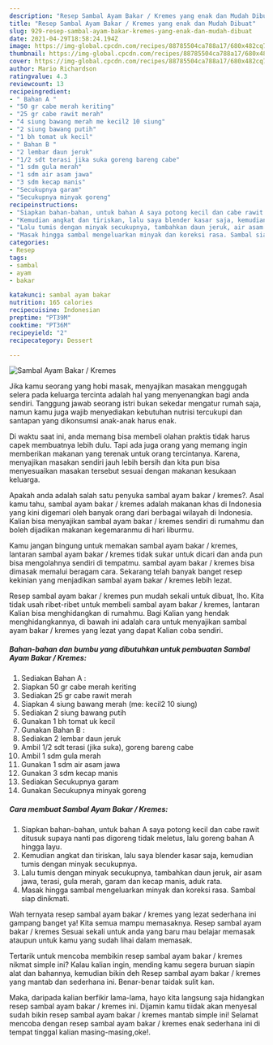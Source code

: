 ```yaml
---
description: "Resep Sambal Ayam Bakar / Kremes yang enak dan Mudah Dibuat"
title: "Resep Sambal Ayam Bakar / Kremes yang enak dan Mudah Dibuat"
slug: 929-resep-sambal-ayam-bakar-kremes-yang-enak-dan-mudah-dibuat
date: 2021-04-29T18:58:24.194Z
image: https://img-global.cpcdn.com/recipes/88785504ca788a17/680x482cq70/sambal-ayam-bakar-kremes-foto-resep-utama.jpg
thumbnail: https://img-global.cpcdn.com/recipes/88785504ca788a17/680x482cq70/sambal-ayam-bakar-kremes-foto-resep-utama.jpg
cover: https://img-global.cpcdn.com/recipes/88785504ca788a17/680x482cq70/sambal-ayam-bakar-kremes-foto-resep-utama.jpg
author: Mario Richardson
ratingvalue: 4.3
reviewcount: 13
recipeingredient:
- " Bahan A "
- "50 gr cabe merah keriting"
- "25 gr cabe rawit merah"
- "4 siung bawang merah me kecil2 10 siung"
- "2 siung bawang putih"
- "1 bh tomat uk kecil"
- " Bahan B "
- "2 lembar daun jeruk"
- "1/2 sdt terasi jika suka goreng bareng cabe"
- "1 sdm gula merah"
- "1 sdm air asam jawa"
- "3 sdm kecap manis"
- "Secukupnya garam"
- "Secukupnya minyak goreng"
recipeinstructions:
- "Siapkan bahan-bahan, untuk bahan A saya potong kecil dan cabe rawit ditusuk supaya nanti pas digoreng tidak meletus, lalu goreng bahan A hingga layu."
- "Kemudian angkat dan tiriskan, lalu saya blender kasar saja, kemudian tumis dengan minyak secukupnya."
- "Lalu tumis dengan minyak secukupnya, tambahkan daun jeruk, air asam jawa, terasi, gula merah, garam dan kecap manis, aduk rata."
- "Masak hingga sambal mengeluarkan minyak dan koreksi rasa. Sambal siap dinikmati."
categories:
- Resep
tags:
- sambal
- ayam
- bakar

katakunci: sambal ayam bakar 
nutrition: 165 calories
recipecuisine: Indonesian
preptime: "PT39M"
cooktime: "PT36M"
recipeyield: "2"
recipecategory: Dessert

---
```



![Sambal Ayam Bakar / Kremes](https://img-global.cpcdn.com/recipes/88785504ca788a17/680x482cq70/sambal-ayam-bakar-kremes-foto-resep-utama.jpg)

Jika kamu seorang yang hobi masak, menyajikan masakan menggugah selera pada keluarga tercinta adalah hal yang menyenangkan bagi anda sendiri. Tanggung jawab seorang istri bukan sekedar mengatur rumah saja, namun kamu juga wajib menyediakan kebutuhan nutrisi tercukupi dan santapan yang dikonsumsi anak-anak harus enak.

Di waktu  saat ini, anda memang bisa membeli olahan praktis tidak harus capek membuatnya lebih dulu. Tapi ada juga orang yang memang ingin memberikan makanan yang terenak untuk orang tercintanya. Karena, menyajikan masakan sendiri jauh lebih bersih dan kita pun bisa menyesuaikan masakan tersebut sesuai dengan makanan kesukaan keluarga. 



Apakah anda adalah salah satu penyuka sambal ayam bakar / kremes?. Asal kamu tahu, sambal ayam bakar / kremes adalah makanan khas di Indonesia yang kini digemari oleh banyak orang dari berbagai wilayah di Indonesia. Kalian bisa menyajikan sambal ayam bakar / kremes sendiri di rumahmu dan boleh dijadikan makanan kegemaranmu di hari liburmu.

Kamu jangan bingung untuk memakan sambal ayam bakar / kremes, lantaran sambal ayam bakar / kremes tidak sukar untuk dicari dan anda pun bisa mengolahnya sendiri di tempatmu. sambal ayam bakar / kremes bisa dimasak memalui beragam cara. Sekarang telah banyak banget resep kekinian yang menjadikan sambal ayam bakar / kremes lebih lezat.

Resep sambal ayam bakar / kremes pun mudah sekali untuk dibuat, lho. Kita tidak usah ribet-ribet untuk membeli sambal ayam bakar / kremes, lantaran Kalian bisa menghidangkan di rumahmu. Bagi Kalian yang hendak menghidangkannya, di bawah ini adalah cara untuk menyajikan sambal ayam bakar / kremes yang lezat yang dapat Kalian coba sendiri.

<!--inarticleads1-->

##### Bahan-bahan dan bumbu yang dibutuhkan untuk pembuatan Sambal Ayam Bakar / Kremes:

1. Sediakan  Bahan A :
1. Siapkan 50 gr cabe merah keriting
1. Sediakan 25 gr cabe rawit merah
1. Siapkan 4 siung bawang merah (me: kecil2 10 siung)
1. Sediakan 2 siung bawang putih
1. Gunakan 1 bh tomat uk kecil
1. Gunakan  Bahan B :
1. Sediakan 2 lembar daun jeruk
1. Ambil 1/2 sdt terasi (jika suka), goreng bareng cabe
1. Ambil 1 sdm gula merah
1. Gunakan 1 sdm air asam jawa
1. Gunakan 3 sdm kecap manis
1. Sediakan Secukupnya garam
1. Gunakan Secukupnya minyak goreng




<!--inarticleads2-->

##### Cara membuat Sambal Ayam Bakar / Kremes:

1. Siapkan bahan-bahan, untuk bahan A saya potong kecil dan cabe rawit ditusuk supaya nanti pas digoreng tidak meletus, lalu goreng bahan A hingga layu.
1. Kemudian angkat dan tiriskan, lalu saya blender kasar saja, kemudian tumis dengan minyak secukupnya.
1. Lalu tumis dengan minyak secukupnya, tambahkan daun jeruk, air asam jawa, terasi, gula merah, garam dan kecap manis, aduk rata.
1. Masak hingga sambal mengeluarkan minyak dan koreksi rasa. Sambal siap dinikmati.




Wah ternyata resep sambal ayam bakar / kremes yang lezat sederhana ini gampang banget ya! Kita semua mampu memasaknya. Resep sambal ayam bakar / kremes Sesuai sekali untuk anda yang baru mau belajar memasak ataupun untuk kamu yang sudah lihai dalam memasak.

Tertarik untuk mencoba membikin resep sambal ayam bakar / kremes nikmat simple ini? Kalau kalian ingin, mending kamu segera buruan siapin alat dan bahannya, kemudian bikin deh Resep sambal ayam bakar / kremes yang mantab dan sederhana ini. Benar-benar taidak sulit kan. 

Maka, daripada kalian berfikir lama-lama, hayo kita langsung saja hidangkan resep sambal ayam bakar / kremes ini. Dijamin kamu tiidak akan menyesal sudah bikin resep sambal ayam bakar / kremes mantab simple ini! Selamat mencoba dengan resep sambal ayam bakar / kremes enak sederhana ini di tempat tinggal kalian masing-masing,oke!.

